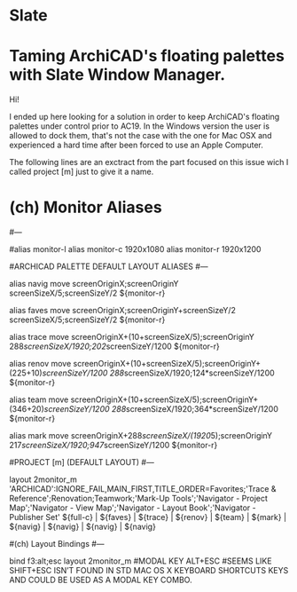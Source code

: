 # Slate
# Taming ArchiCAD's floating  palettes with Slate Window Manager.

Hi!

I ended up here looking for a solution in order to keep ArchiCAD's floating palettes under control prior to AC19.  In the Windows version the user is allowed to dock them, that's not the case with the one for Mac OSX and experienced a hard time after been forced to use an Apple Computer.

The following lines are an exctract from the part focused on this issue wich I called project [m] just to give it a name.

# (ch) Monitor Aliases
#—

#alias monitor-l
alias monitor-c        1920x1080
alias monitor-r        1920x1200


#ARCHICAD PALETTE DEFAULT LAYOUT ALIASES
#—

alias navig           move   screenOriginX;screenOriginY                                    		screenSizeX/5;screenSizeY/2                ${monitor-r}

alias faves           move   screenOriginX;screenOriginY+screenSizeY/2                      		screenSizeX/5;screenSizeY/2                ${monitor-r}

alias trace           move   screenOriginX+(10+screenSizeX/5);screenOriginY                      	288*screenSizeX/1920;202*screenSizeY/1200  ${monitor-r}

alias renov           move   screenOriginX+(10+screenSizeX/5);screenOriginY+(225+10)*screenSizeY/1200 	288*screenSizeX/1920;124*screenSizeY/1200  ${monitor-r}

alias team            move   screenOriginX+(10+screenSizeX/5);screenOriginY+(346+20)*screenSizeY/1200 	288*screenSizeX/1920;364*screenSizeY/1200  ${monitor-r}

alias mark            move   screenOriginX+288*screenSizeX/(1920*5);screenOriginY       		217*screenSizeX/1920;947*screenSizeY/1200  ${monitor-r}


#PROJECT [m] (DEFAULT LAYOUT)
#—

layout 2monitor_m 'ARCHICAD':IGNORE_FAIL,MAIN_FIRST,TITLE_ORDER=Favorites;'Trace & Reference';Renovation;Teamwork;'Mark-Up Tools';'Navigator - Project Map';'Navigator - View Map';'Navigator - Layout Book';'Navigator - Publisher Set' ${full-c} | ${faves} | ${trace} | ${renov} | ${team} | ${mark} | ${navig} | ${navig} | ${navig} | ${navig}


#(ch) Layout Bindings
#—

bind f3:alt;esc    layout  2monitor_m #MODAL KEY ALT+ESC
#SEEMS LIKE SHIFT+ESC ISN’T FOUND IN STD MAC OS X KEYBOARD SHORTCUTS KEYS AND COULD BE USED AS A MODAL KEY COMBO.
